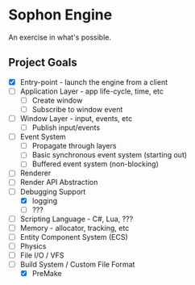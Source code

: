 # Sophon Engine

An exercise in what's possible.  

## Project Goals
- [x] Entry-point - launch the engine from a client
- [ ] Application Layer - app life-cycle, time, etc
	- [ ] Create window
	- [ ] Subscribe to window event
- [ ] Window Layer - input, events, etc
	- [ ] Publish input/events
- [ ] Event System
	- [ ] Propagate through layers
	- [ ] Basic synchronous event system (starting out)
	- [ ] Buffered event system (non-blocking)
- [ ] Renderer
- [ ] Render API Abstraction
- [ ] Debugging Support
	- [x] logging
	- [ ] ???
- [ ] Scripting Language - C#, Lua, ???
- [ ] Memory - allocator, tracking, etc
- [ ] Entity Component System (ECS)
- [ ] Physics
- [ ] File I/O / VFS
- [ ] Build System / Custom File Format
	- [x] PreMake
